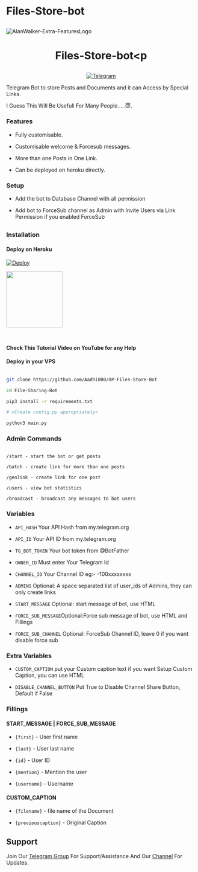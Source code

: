 # Files-Store-bot <p align="center">

  <img src="assets/logo.png" alt="AlanWalker-Extra-FeaturesLogo">

</p>

<h1 align="center">

  <b>Files-Store-bot<p</b>

</h1>

<div align="center">





<p align="center">

<a href="https//t.me/AlanWalker_24"><img alt="Telegram" src="https://img.shields.io/badge/AlanWalker-2CA5E0?style=for-the-badge&logo=telegram&logoColor=green"/></a>

</p>

</div>

Telegram Bot to store Posts and Documents and it can Access by Special Links.

I Guess This Will Be Usefull For Many People.....😇. 

### Features

- Fully customisable.

- Customisable welcome & Forcesub messages.

- More than one Posts in One Link.

- Can be deployed on heroku directly.

### Setup

- Add the bot to Database Channel with all permission

- Add bot to ForceSub channel as Admin with Invite Users via Link Permission if you enabled ForceSub 

##

### Installation

#### Deploy on Heroku

[![Deploy](https://www.herokucdn.com/deploy/button.svg)](https://heroku.com/deploy?template=https://github.com/AlanWalker24/Files-Store-bot)</br>

<a href="https://youtube.com/channel/UCf_dVNrilcT0V2R--HbYpMA">

  <img src="https://img.shields.io/badge/Subscribe-black?logo=youtube" width="149">

</a><br>

**Check This Tutorial Video on YouTube for any Help**<br>

#### Deploy in your VPS

````bash

git clone https://github.com/Aadhi000/OP-Files-Store-Bot

cd File-Sharing-Bot

pip3 install -r requirements.txt

# <Create config.py appropriately>

python3 main.py

````

### Admin Commands

```

/start - start the bot or get posts

/batch - create link for more than one posts

/genlink - create link for one post

/users - view bot statistics

/broadcast - broadcast any messages to bot users

```

### Variables

* `API_HASH` Your API Hash from my.telegram.org

* `API_ID` Your API ID from my.telegram.org

* `TG_BOT_TOKEN` Your bot token from @BotFather

* `OWNER_ID` Must enter Your Telegram Id

* `CHANNEL_ID` Your Channel ID eg:- -100xxxxxxxx

* `ADMINS` Optional: A space separated list of user_ids of Admins, they can only create links

* `START_MESSAGE` Optional: start message of bot, use HTML 

* `FORCE_SUB_MESSAGE`Optional:Force sub message of bot, use HTML and Fillings

* `FORCE_SUB_CHANNEL` Optional: ForceSub Channel ID, leave 0 if you want disable force sub

### Extra Variables

* `CUSTOM_CAPTION` put your Custom caption text if you want Setup Custom Caption, you can use HTML

* `DISABLE_CHANNEL_BUTTON` Put True to Disable Channel Share Button, Default if False

### Fillings

#### START_MESSAGE | FORCE_SUB_MESSAGE

* `{first}` - User first name

* `{last}` - User last name

* `{id}` - User ID

* `{mention}` - Mention the user

* `{username}` - Username

#### CUSTOM_CAPTION

* `{filename}` - file name of the Document

* `{previouscaption}` - Original Caption

## Support   

Join Our [Telegram Group](https://www.telegram.dog/Netfliix_Series) For Support/Assistance And Our [Channel](https://www.telegram.dog/CiNEPLIX_1) For Updates.   

   
